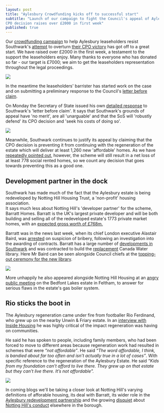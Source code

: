 ```yaml
---
layout: post
title: "Aylesbury Crowdfunding kicks off to successful start"
subtitle: "Launch of our campaign to fight the Council's appeal of Aylesbury 
CPO decision raises over £2000 in first week"
published: true
---
```

Our [crowdfunding 
campaign](https://www.gofundme.com/aylesbury-the-right-to-a-community-2uefgf2s) 
to help Aylesbury leaseholders resist Southwark's 
[attempt](http://35percent.org/2016-09-26-council-appeals-aylesbury-cpo-decision/) 
to overturn [their CPO 
victory](http://35percent.org/2016-09-18-aylesbury-compulsory-purchase-order-rejected/)
has got off to a great start. We have raised over £2000 in the first week, a testament to the support the leaseholders enjoy. Many thanks to everyone who has donated so far - our target is £7000; we aim to get the leaseholders representation throughout the legal proceedings.

![](http://35percent.org/img/gfmscreenshot.png)

In the meantime the leaseholders' barrister has started work on the case and on 
submitting a preliminary response to the Council's [letter before 
claim](http://35percent.org/img/20161007_Secretary_of_State_Aylesbury_CPO.pdf). 

On Monday the Secretary of State issued his own [detailed 
response](/img/SoSresponsetoLbC.pdf) to Southwark's 'letter before claim'. It 
says that Southwark's grounds of appeal have 'no merit', are all 'unarguable' 
and that the SoS will 'robustly defend' its CPO decision and 'seek his costs of 
doing so'.

![](http://35percent.org/img/SoSresponsetoLbC.png)

Meanwhile, Southwark continues to justify its appeal by claiming that the CPO decision is preventing it from continuing with the regeneration of the estate which will deliver at least 1,260 new 'affordable' homes. As we have [repeatedly pointed out](http://35percent.org/2016-09-26-council-appeals-aylesbury-cpo-decision/), however, the scheme will still result in a net loss of at least 778 social rented homes, so we count any decision that goes towards preventing this as a good one.

## Development partner in the dock
Southwark has made much of the fact that the Aylesbury estate is being 
redeveloped by Notting Hill Housing Trust, a 'non-profit' housing association.  
It says much less about Notting Hill's 'developer partner' for the scheme, 
Barratt Homes. Barratt is the UK's largest private developer and will be both 
building and selling all of the redeveloped estate's 1773 private market homes, 
with an [expected gross worth of £768m.](http://35percent.org/img/document.pdf) 

Barratt was in the news last week, when its chief London executive Alastair 
Baird, was 
[arrested](https://www.theguardian.com/business/2016/oct/19/barratt-executive-arrested-internal-inquiry-alastair-baird) 
on suspicion of bribery, following an investigation into the awarding of 
contracts. Barratt has a large number of [developments in 
Southwark](http://35percent.org/2015-09-14-barratt-conquers-southwark/) and was 
contracted to build the [replacement](http://35percent.org/auctions#libraries) 
Canada Water library.  Here Mr Baird can be seen alongside Council chiefs at 
the [topping-out ceremony for
the new library](http://www.southwark.gov.uk/news/article/146/new_iconic_southwark_building_emerges).

![](http://35percent.org/img/cwltoppingout.png)

More unhappily he also appeared alongside Notting Hill Housing at an [angry 
public 
meeting](http://www.insidehousing.co.uk/residents-anger-set-to-force-sub-let-u-turn/6504705.article) 
on the Bedfont Lakes estate in Feltham, to answer for serious flaws in the 
estate's gas boiler system.

## Rio sticks the boot in
The Aylesbury regeneration came under fire from footballer Rio Ferdinand, who 
grew up on the nearby Unwin & Friary estate. In an [interview with Inside 
Housing](http://www.insidehousing.co.uk/news/news-by-region/london/rio-ferdinand-criticises-unaffordable-regeneration-schemes/7017357.article) 
he was highly critical of the impact regeneration was having on communities.  

He said he has spoken to people, including family members, who had been forced 
to move to different areas because regeneration work had resulted in schemes 
that were _“not affordable”_. He said _“The word affordable, I think, is 
bandied about far too often and isn’t actually true in a lot of cases”_. With 
specific reference to the regeneration of the Aylesbury Estate. He said _“Kids 
from my foundation can’t afford to live there.  They grew up on that estate but 
they can’t live there.  It’s not affordable"._

![](https://i.ytimg.com/vi/F_sQGhxOr-s/maxresdefault.jpg)

In coming blogs we'll be taking a closer look at Notting Hill's varying 
definitions of afforable housing, its deal with Barratt, its wider role in the 
[Aylesbury redevelopment 
partnership](https://www.whatdotheyknow.com/request/aylesbury_estate_development_par#outgoing-591461) 
and the growing 
[disquiet](https://twitter.com/coyleneil/status/787588742366232576) about 
[Notting Hill's 
conduct](http://www.southwarknews.co.uk/news/housing-association-slammed-nightmare-scenario-eviction-threat-bermondseys-st-james-estate/) 
elsewhere in the borough.


